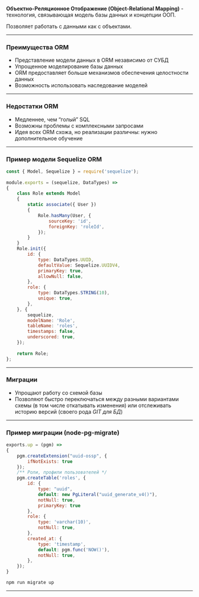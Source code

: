**Объектно-Реляционное Отображение (Object-Relational Mapping)** - технология, связывающая модель базы данных и концепции ООП.

Позволяет работать с данными как с объектами.

---
### Преимущества ORM

- Представление модели данных в ORM независимо от СУБД  
- Упрощенное моделирование базы данных
- ORM предоставляет больше механизмов обеспечения целостности данных
- Возможность использовать наследование моделей

---
### Недостатки ORM

- Медленнее, чем “голый” SQL 
- Возможны проблемы с комплексными запросами
- Идея всех ORM схожа, но реализации различны: нужно дополнительное обучение

---
### Пример модели Sequelize ORM

```js
const { Model, Sequelize } = require('sequelize');  
  
module.exports = (sequelize, DataTypes) =>  
{  
    class Role extends Model  
    {  
        static associate({ User })  
        {  
            Role.hasMany(User, {  
                sourceKey: 'id',  
                foreignKey: 'roleId',  
            });  
        }  
    }  
    Role.init({  
        id: {  
            type: DataTypes.UUID,  
            defaultValue: Sequelize.UUIDV4,  
            primaryKey: true,  
            allowNull: false,  
        },  
        role: {  
            type: DataTypes.STRING(10),  
            unique: true,  
        },  
    }, {  
        sequelize,  
        modelName: 'Role',  
        tableName: 'roles',  
        timestamps: false,  
        underscored: true,  
    });  
  
    return Role;  
};
```

---
### Миграции

- Упрощают работу со схемой базы
- Позволяют быстро переключаться между разными вариантами схемы (в том числе откатывать изменения) или отслеживать историю версий (своего рода *GIT для БД*)

---
### Пример миграции (node-pg-migrate)

```js
exports.up = (pgm) =>  
{  
    pgm.createExtension("uuid-ossp", {  
        ifNotExists: true  
    });  
    /** Роли, профили пользователей */    
    pgm.createTable('roles', {  
        id: {  
            type: "uuid",  
            default: new PgLiteral("uuid_generate_v4()"),  
            notNull: true,  
            primaryKey: true  
        },  
        role: {  
            type: 'varchar(10)',  
            notNull: true,  
        },  
        created_at: {  
            type: 'timestamp',  
            default: pgm.func('NOW()'),  
            notNull: true,  
        },  
    });
}
```

```sh
npm run migrate up
```

---
